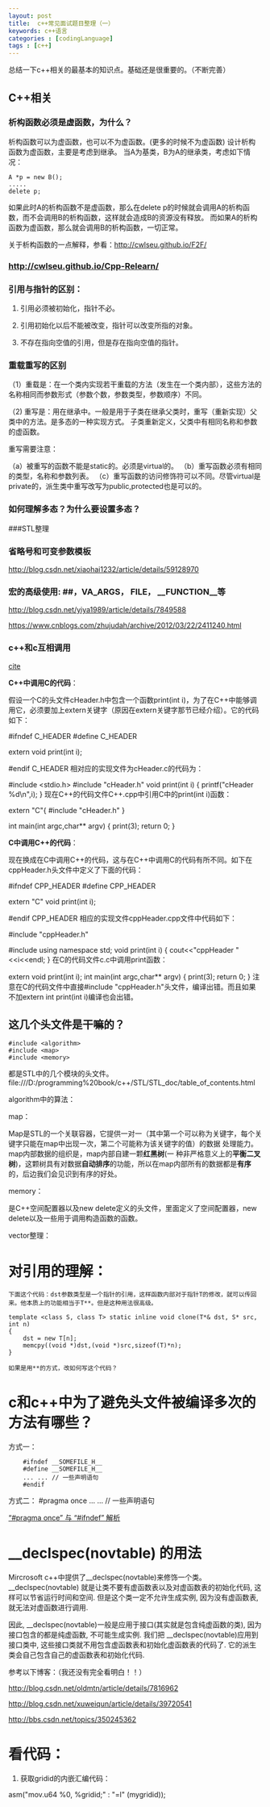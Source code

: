 ```yaml
---
layout: post
title:  c++常见面试题目整理（一）
keywords: c++语言
categories : [codingLanguage]
tags : [c++]
---
```


总结一下c++相关的最基本的知识点。基础还是很重要的。（不断完善）



## C++相关
### 析构函数必须是虚函数，为什么？

析构函数可以为虚函数，也可以不为虚函数。(更多的时候不为虚函数)
设计析构函数为虚函数，主要是考虑到继承。
当A为基类，B为A的继承类，考虑如下情况：

	A *p = new B();
	.....
	delete p;

如果此时A的析构函数不是虚函数，那么在delete p的时候就会调用A的析构函数，而不会调用B的析构函数，这样就会造成B的资源没有释放。
而如果A的析构函数为虚函数，那么就会调用B的析构函数，一切正常。


关于析构函数的一点解释，参看：http://cwlseu.github.io/F2F/


### http://cwlseu.github.io/Cpp-Relearn/



### 引用与指针的区别：

1) 引用必须被初始化，指针不必。

2) 引用初始化以后不能被改变，指针可以改变所指的对象。

3) 不存在指向空值的引用，但是存在指向空值的指针。



### 重载重写的区别

（1）重载是：在一个类内实现若干重载的方法（发生在一个类内部），这些方法的名称相同而参数形式（参数个数，参数类型，参数顺序）不同。


（2) 重写是：用在继承中。一般是用于子类在继承父类时，重写（重新实现）父类中的方法。是多态的一种实现方式。
子类重新定义，父类中有相同名称和参数的虚函数。

重写需要注意：

（a）被重写的函数不能是static的。必须是virtual的。
（b）重写函数必须有相同的类型，名称和参数列表。
（c）重写函数的访问修饰符可以不同。尽管virtual是private的，派生类中重写改写为public,protected也是可以的。


### 如何理解多态？为什么要设置多态？


###STL整理



### 省略号和可变参数模板

http://blog.csdn.net/xiaohai1232/article/details/59128970




### 宏的高级使用: ##，__VA_ARGS__， __FILE__， __FUNCTION__等

http://blog.csdn.net/yiya1989/article/details/7849588

https://www.cnblogs.com/zhujudah/archive/2012/03/22/2411240.html









### c++和c互相调用

[cite](https://www.cnblogs.com/skynet/archive/2010/07/10/1774964.html)


**C++中调用C的代码**：

假设一个C的头文件cHeader.h中包含一个函数print(int i)，为了在C++中能够调用它，必须要加上extern关键字（原因在extern关键字那节已经介绍）。它的代码如下：

#ifndef C_HEADER
#define C_HEADER

extern void print(int i);

#endif C_HEADER
相对应的实现文件为cHeader.c的代码为：

#include <stdio.h>
#include "cHeader.h"
void print(int i)
{
    printf("cHeader %d\n",i);
}
现在C++的代码文件C++.cpp中引用C中的print(int i)函数：

extern "C"{
#include "cHeader.h"
}

int main(int argc,char** argv)
{
    print(3);
    return 0;
}




**C中调用C++的代码**：

现在换成在C中调用C++的代码，这与在C++中调用C的代码有所不同。如下在cppHeader.h头文件中定义了下面的代码：

#ifndef CPP_HEADER
#define CPP_HEADER

extern "C" void print(int i);

#endif CPP_HEADER
相应的实现文件cppHeader.cpp文件中代码如下：

#include "cppHeader.h"

#include <iostream>
using namespace std;
void print(int i)
{
    cout<<"cppHeader "<<i<<endl;
}
在C的代码文件c.c中调用print函数：

extern void print(int i);
int main(int argc,char** argv)
{
    print(3);
    return 0;
}
注意在C的代码文件中直接#include "cppHeader.h"头文件，编译出错。而且如果不加extern int print(int i)编译也会出错。





## 这几个头文件是干嘛的？

	#include <algorithm> 
	#include <map>
	#include <memory>

都是STL中的几个模块的头文件。
file:///D:/programming%20book/c++/STL/STL_doc/table_of_contents.html

algorithm中的算法：



map：

Map是STL的一个关联容器，它提供一对一（其中第一个可以称为关键字，每个关键字只能在map中出现一次，第二个可能称为该关键字的值）的数据 处理能力。map内部数据的组织是，map内部自建一颗**红黑树**(一 种非严格意义上的**平衡二叉树**)，这颗树具有对数据**自动排序**的功能，所以在map内部所有的数据都是**有序**的，后边我们会见识到有序的好处。

memory：

是C++空间配置器以及new delete定义的头文件，里面定义了空间配置器，new delete以及一些用于调用构造函数的函数。

vector整理：



# 对引用的理解：

	下面这个代码：dst参数类型是一个指针的引用，这样函数内部对于指针T的修改，就可以传回来。他本质上的功能相当于T**。但是这种用法很高级。

	template <class S, class T> static inline void clone(T*& dst, S* src, int n)
  	{
  		dst = new T[n];
  		memcpy((void *)dst,(void *)src,sizeof(T)*n);
  	}

  	如果是用**的方式，改如何写这个代码？



# c和c++中为了避免头文件被编译多次的方法有哪些？

方式一：

		#ifndef __SOMEFILE_H__
    	#define __SOMEFILE_H__
    	... ... // 一些声明语句
    	#endif

方式二：
		#pragma once
    	... ... // 一些声明语句



[“#pragma once” 与 “#ifndef” 解析](http://blog.csdn.net/slimfox/article/details/1565950)



# __declspec(novtable) 的用法

Mircrosoft c++中提供了__declspec(novtable)来修饰一个类。
__declspec(novtable) 就是让类不要有虚函数表以及对虚函数表的初始化代码, 这样可以节省运行时间和空间. 但是这个类一定不允许生成实例, 因为没有虚函数表, 就无法对虚函数进行调用.


因此, __declspec(novtable)一般是应用于接口(其实就是包含纯虚函数的类), 因为接口包含的都是纯虚函数, 不可能生成实例. 我们把 __declspec(novtable)应用到接口类中, 这些接口类就不用包含虚函数表和初始化虚函数表的代码了. 它的派生类会自己包含自己的虚函数表和初始化代码.




参考以下博客：（我还没有完全看明白！！）

http://blog.csdn.net/oldmtn/article/details/7816962

 http://blog.csdn.net/xuweiqun/article/details/39720541

http://bbs.csdn.net/topics/350245362



# 看代码：

1. 获取gridid的内嵌汇编代码：

asm("mov.u64 %0, %gridid;" : "=l" (mygridid));











